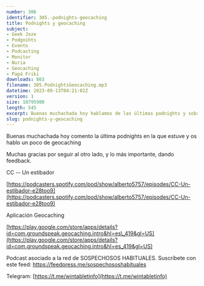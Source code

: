 ```yaml
---
number: 306
identifier: 305.-podnights-geocaching
title: Podnights y geocaching
subject:
- Geek Joze
- Podgnihts
- Evento
- Podcasting
- Monitor
- Nuria
- Geocaching
- Papá Friki
downloads: 863
filename: 305.PodnightsGeocaching.mp3
datetime: 2023-09-13T04:21:02Z
version: 1
size: 10795900
length: 545
excerpt: Buenas muchachada hoy hablamos de las últimas podnights y sobre geocaching
slug: podnights-y-geocaching
---
```

Buenas muchachada hoy comento la última podnights en la que estuve y os hablo un poco de geocaching

Muchas gracias por seguir al otro lado, y lo más importante, dando feedback.

CC -- Un estibador

[https://podcasters.spotify.com/pod/show/alberto5757/episodes/CC-Un-estibador-e28too9](https://podcasters.spotify.com/pod/show/alberto5757/episodes/CC-Un-estibador-e28too9)

Aplicación Geocaching

[https://play.google.com/store/apps/details?id=com.groundspeak.geocaching.intro&hl=es\_419&gl=US](https://play.google.com/store/apps/details?id=com.groundspeak.geocaching.intro&hl=es_419&gl=US)

Podcast asociado a la red de SOSPECHOSOS HABITUALES. Suscríbete con este feed: https://feedpress.me/sospechososhabituales

Telegram: [https://t.me/wintabletinfo](https://t.me/wintabletinfo)